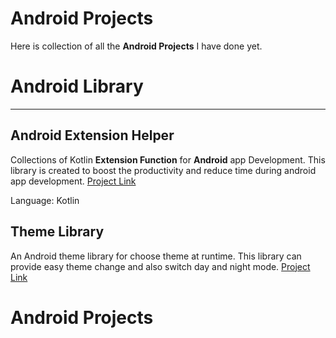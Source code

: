 # Android Projects

Here is collection of all the **Android Projects** I have done yet.

# Android Library

------
## Android Extension Helper
Collections of Kotlin **Extension Function** for **Android** app Development. This library is created to boost the productivity and reduce time during android app development. [Project Link]( https://github.com/Iamsdt/AndroidExtensionHelper )

Language: Kotlin

## Theme Library

An Android theme library for choose theme at runtime. This library can provide easy theme change and also switch day and night mode. [Project Link]( https://github.com/Iamsdt/ThemeLibrary )

# Android Projects
